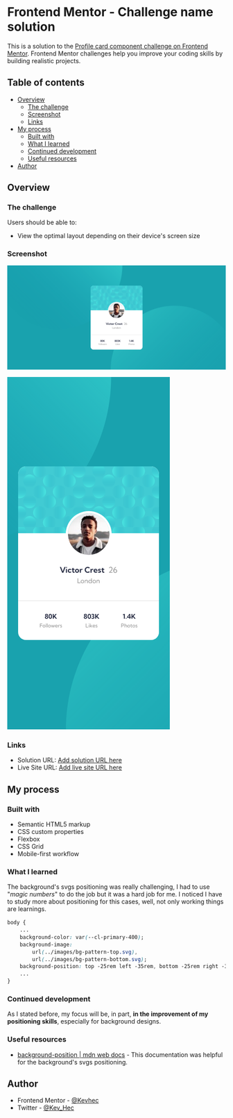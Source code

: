 # Frontend Mentor - Challenge name solution

This is a solution to the [Profile card component challenge on Frontend Mentor](https://www.frontendmentor.io/challenges/profile-card-component-cfArpWshJ). Frontend Mentor challenges help you improve your coding skills by building realistic projects. 

## Table of contents

- [Overview](#overview)
  - [The challenge](#the-challenge)
  - [Screenshot](#screenshot)
  - [Links](#links)
- [My process](#my-process)
  - [Built with](#built-with)
  - [What I learned](#what-i-learned)
  - [Continued development](#continued-development)
  - [Useful resources](#useful-resources)
- [Author](#author)

## Overview

### The challenge

Users should be able to:

- View the optimal layout depending on their device's screen size

### Screenshot

![](./images/Screenshot%202022-12-29%20at%2013-24-51%20Profile%20card%20component.png)

![](./images/Screenshot%202022-12-29%20at%2013-25-43%20Profile%20card%20component.png)

### Links

- Solution URL: [Add solution URL here](https://your-solution-url.com)
- Live Site URL: [Add live site URL here](https://your-live-site-url.com)

## My process

### Built with

- Semantic HTML5 markup
- CSS custom properties
- Flexbox
- CSS Grid
- Mobile-first workflow

### What I learned
The background's svgs positioning was really challenging, I had to use "*magic numbers*" to do the job but it was a hard job for me. I noticed I have to study more about positioning for this cases, well, not only working things are learnings.

```css
body {
    ...
    background-color: var(--cl-primary-400);
    background-image: 
        url(../images/bg-pattern-top.svg), 
        url(../images/bg-pattern-bottom.svg);
    background-position: top -25rem left -35rem, bottom -25rem right -35rem;
    ...
}
```

### Continued development

As I stated before, my focus will be, in part, **in the improvement of my positioning skills**, especially for background designs.

### Useful resources

- [background-position | mdn web docs](https://developer.mozilla.org/en-US/docs/Web/CSS/background-position) - This documentation was helpful for the background's svgs positioning.

## Author

- Frontend Mentor - [@Kevhec](https://www.frontendmentor.io/profile/Kevhec)
- Twitter - [@Kev_Hec](https://twitter.com/Kev_Hec)